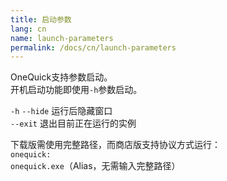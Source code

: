 ```yaml
---
title: 启动参数
lang: cn
name: launch-parameters
permalink: /docs/cn/launch-parameters
---
```

OneQuick支持参数启动。  
开机启动功能即使用`-h`参数启动。

`-h` `--hide` 运行后隐藏窗口  
`--exit` 退出目前正在运行的实例  

下载版需使用完整路径，而商店版支持协议方式运行：  
`onequick:`  
`onequick.exe`（Alias，无需输入完整路径）